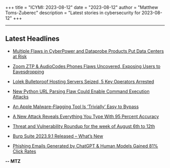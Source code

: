 +++
title = "ICYMI: 2023-08-12"
date = "2023-08-12"
author = "Matthew Toms-Zuberec"
description = "Latest stories in cybersecurity for 2023-08-12"
+++

---------------------------------------------------------------------------
## Latest Headlines
- [Multiple Flaws in CyberPower and Dataprobe Products Put Data Centers at Risk](https://thehackernews.com/2023/08/multiple-flaws-in-cyberpower-and.html)

- [Zoom ZTP & AudioCodes Phones Flaws Uncovered, Exposing Users to Eavesdropping](https://thehackernews.com/2023/08/zoom-ztp-audiocodes-phones-flaws.html)

- [Lolek Bulletproof Hosting Servers Seized, 5 Key Operators Arrested](https://thehackernews.com/2023/08/lolek-bulletproof-hosting-servers.html)

- [New Python URL Parsing Flaw Could Enable Command Execution Attacks](https://thehackernews.com/2023/08/new-python-url-parsing-flaw-enables.html)

- [An Apple Malware-Flagging Tool Is ‘Trivially’ Easy to Bypass](https://www.wired.com/story/apple-mac-background-task-management-flaw/)

- [A New Attack Reveals Everything You Type With 95 Percent Accuracy](https://www.wired.com/story/keystroke-attack-security-roundup/)

- [Threat and Vulnerability Roundup for the week of August 6th to 12th](https://cybersecuritynews.com/threat-and-vulnerability-roundup/)

- [Burp Suite 2023.9.1 Released – What’s New](https://cybersecuritynews.com/burp-suite-2023-9-1/)

- [Phishing Emails Generated by ChatGPT & Human Models Gained 81% Click Rates](https://cybersecuritynews.com/phishing-emails-generated-by-chatgpt/)

**-- MTZ**